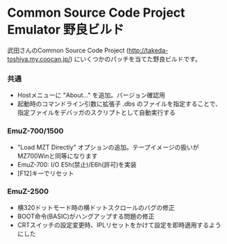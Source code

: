 # Common Source Code Project Emulator 野良ビルド
武田さんのCommon Source Code Project (http://takeda-toshiya.my.coocan.jp/) にいくつかのパッチを当てた野良ビルドです。

### 共通
- Hostメニューに "About..." を追加。バージョン確認用
- 起動時のコマンドライン引数に拡張子 .dbs のファイルを指定することで、指定ファイルをデバッガのスクリプトとして自動実行する

### EmuZ-700/1500
- "Load MZT Directly" オプションの追加。テープイメージの扱いがMZ700Winと同等になります
- EmuZ-700: I/O E5h(禁止)/E6h(許可)を実装
- [F12]キーでリセット

### EmuZ-2500
- 横320ドットモード時の横ドットスクロールのバグの修正
- BOOT命令(BASIC)がハングアップする問題の修正
- CRTスイッチの設定変更時、IPLリセットをかけて設定を即時適用するようにした
